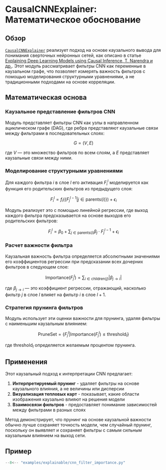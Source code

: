 # CausalCNNExplainer: Математическое обоснование

## Обзор
[`CausalCNNExplainer`](../../api/explainable/cnn_filter_importance.md) реализует подход на основе каузального вывода для понимания сверточных нейронных сетей,
как описано в статье
[Explaining Deep Learning Models using Causal Inference, T. Narendra и др.](https://arxiv.org/pdf/1811.04376).
Этот модуль рассматривает фильтры CNN как переменные в каузальном графе, что позволяет измерять
важность фильтров с помощью моделирования структурными уравнениями, а не традиционными подходами на основе корреляции.

## Математическая основа

### Каузальное представление фильтров CNN
Модуль представляет фильтры CNN как узлы в направленном ациклическом графе (DAG),
где ребра представляют каузальные связи между фильтрами в последовательных слоях:

$$
G = (V, E)
$$

где $V$ — это множество фильтров по всем слоям, а $E$ представляет каузальные связи между ними.

### Моделирование структурными уравнениями
Для каждого фильтра $i$ в слое $l$ его активация $F_i^l$ моделируется как функция
его родительских фильтров из предыдущего слоя:

$$F_i^l = f_i(\{F_j^{l-1} | j \in \text{parents}(i)\}) + \epsilon_i$$

Модуль реализует это с помощью линейной регрессии, где выход каждого фильтра
предсказывается на основе выходов его родительских фильтров:

$$F_i^l = \beta_0 + \sum_{j \in \text{parents}(i)} \beta_j \cdot F_j^{l-1} + \epsilon_i$$

### Расчет важности фильтра
Каузальная важность фильтра определяется абсолютными значениями его коэффициентов регрессии
при предсказании всех дочерних фильтров в следующем слое:

$$\text{Importance}(F_j^l) = \sum_{i \in \text{children}(j)} |\beta_{j \rightarrow i}|$$

где $\beta_{j \rightarrow i}$ — это коэффициент регрессии, отражающий, насколько
фильтр $j$ в слое $l$ влияет на фильтр $i$ в слое $l+1$.

### Стратегия прунинга фильтров
Модуль использует эти оценки важности для прунинга, удаляя фильтры с наименьшим каузальным влиянием:

$$\text{PruneSet} = \{F_j^l | \text{Importance}(F_j^l) \leq \text{threshold}_l\}$$

где $\text{threshold}_l$ определяется желаемым процентом прунинга.

## Применения

Этот каузальный подход к интерпретации CNN предлагает:

1. **Интерпретируемый прунинг** - удаляет фильтры на основе каузального влияния, а не величины или дисперсии
2. **Визуализация тепловых карт** - показывает, какие области изображения каузально влияют на решения модели
3. **Взаимосвязи фильтров** - предоставляет понимание зависимостей между фильтрами в разных слоях

Метод демонстрирует, что прунинг на основе каузальной важности
обычно лучше сохраняет точность модели, чем случайный прунинг,
поскольку он выявляет и сохраняет фильтры с самым сильным каузальным влиянием на выход сети.

## Пример

``` py title="examples/explainable/cnn_filter_importance.py"
--8<-- "examples/explainable/cnn_filter_importance.py"
```
